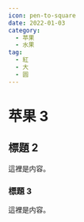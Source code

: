 ```yaml
---
icon: pen-to-square
date: 2022-01-03
category:
  - 苹果
  - 水果
tag:
  - 紅
  - 大
  - 圆
---
```


# 苹果 3

## 標題 2

這裡是内容。

### 標題 3

這裡是内容。
